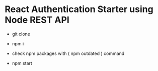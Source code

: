 # React Authentication Starter using Node REST API

- git clone
- npm i
  
- check npm packages with ( npm outdated ) command
- npm start


